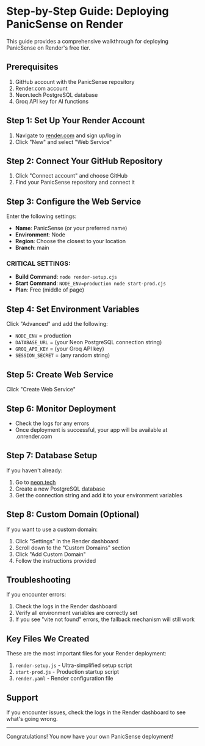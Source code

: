 # Step-by-Step Guide: Deploying PanicSense on Render

This guide provides a comprehensive walkthrough for deploying PanicSense on Render's free tier.

## Prerequisites

1. GitHub account with the PanicSense repository
2. Render.com account
3. Neon.tech PostgreSQL database
4. Groq API key for AI functions

## Step 1: Set Up Your Render Account

1. Navigate to [render.com](https://render.com) and sign up/log in
2. Click "New" and select "Web Service"

## Step 2: Connect Your GitHub Repository

1. Click "Connect account" and choose GitHub
2. Find your PanicSense repository and connect it

## Step 3: Configure the Web Service

Enter the following settings:

- **Name**: PanicSense (or your preferred name)
- **Environment**: Node
- **Region**: Choose the closest to your location
- **Branch**: main

### CRITICAL SETTINGS:

- **Build Command**: `node render-setup.cjs`
- **Start Command**: `NODE_ENV=production node start-prod.cjs`
- **Plan**: Free (middle of page)

## Step 4: Set Environment Variables

Click "Advanced" and add the following:

- `NODE_ENV` = production
- `DATABASE_URL` = (your Neon PostgreSQL connection string)
- `GROQ_API_KEY` = (your Groq API key)
- `SESSION_SECRET` = (any random string)

## Step 5: Create Web Service

Click "Create Web Service"

## Step 6: Monitor Deployment

- Check the logs for any errors
- Once deployment is successful, your app will be available at <service-name>.onrender.com

## Step 7: Database Setup

If you haven't already:

1. Go to [neon.tech](https://neon.tech)
2. Create a new PostgreSQL database
3. Get the connection string and add it to your environment variables

## Step 8: Custom Domain (Optional)

If you want to use a custom domain:

1. Click "Settings" in the Render dashboard
2. Scroll down to the "Custom Domains" section
3. Click "Add Custom Domain"
4. Follow the instructions provided

## Troubleshooting

If you encounter errors:

1. Check the logs in the Render dashboard
2. Verify all environment variables are correctly set
3. If you see "vite not found" errors, the fallback mechanism will still work

## Key Files We Created

These are the most important files for your Render deployment:

1. `render-setup.js` - Ultra-simplified setup script
2. `start-prod.js` - Production startup script
3. `render.yaml` - Render configuration file

## Support

If you encounter issues, check the logs in the Render dashboard to see what's going wrong.

---

Congratulations! You now have your own PanicSense deployment!